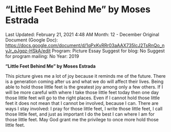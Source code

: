 # “Little Feet Behind Me” by Moses Estrada

Last Updated: February 21, 2021 4:48 AM
Month: 12 - December
Original Document (Google Doc): https://docs.google.com/document/d/1qPxKyRRr03aAAX735lcJ2TsRnQo_nyJr_qJgqz-HSkA/edit
Program: Picture Essay
Suggest for blog: No
Suggest for program mailing: No
Year: 2019

**“Little Feet Behind Me” by Moses Estrada**

This picture gives me a lot of joy because it reminds me of the future. There is a generation coming after us and what we do will affect their lives. Being able to hold those little feet is the greatest joy among only a few others. If I will be more careful with where I take those little feet today then one day those little feet will go to the right places. Even if I cannot hold those little feet it does not mean that I cannot be involved, because I can. There are ways I stay involved: I pray for those little feet, I write those little feet, I call those little feet, and just as important I do the best I can where I am for those little feet. May God grant me the privilege to once more hold those little feet.